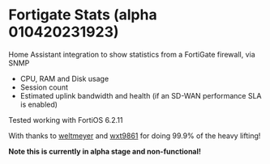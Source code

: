 # Fortigate Stats (alpha 010420231923)
Home Assistant integration to show statistics from a FortiGate firewall, via SNMP
- CPU, RAM and Disk usage
- Session count
- Estimated uplink bandwidth and health (if an SD-WAN performance SLA is enabled)

Tested working with FortiOS 6.2.11

With thanks to [weltmeyer](https://github.com/weltmeyer) and [wxt9861](https://github.com/wxt9861) for doing 99.9% of the heavy lifting!

<b>Note this is currently in alpha stage and non-functional!
